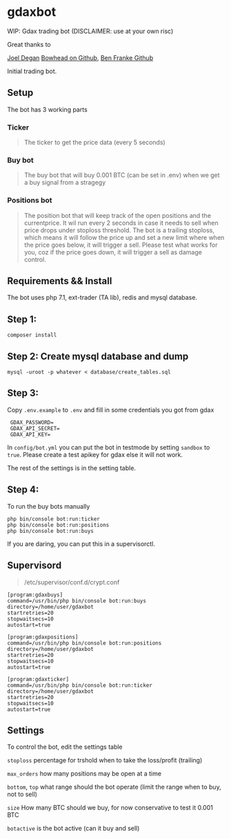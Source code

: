# gdaxbot
WIP: Gdax trading bot (DISCLAIMER: use at your own risc)

Great thanks to 

[Joel Degan](https://medium.com/@joeldg/an-advanced-tutorial-a-new-crypto-currency-trading-bot-boilerplate-framework-e777733607ae)
[Bowhead on Github](https://github.com/joeldg/bowhead),
[Ben Franke Github](https://github.com/benfranke/gdax-php)

Initial trading bot.

## Setup

The bot has 3 working parts

### Ticker
> The ticker to get the price data (every 5 seconds)

### Buy bot
> The buy bot that will buy 0.001 BTC (can be set in .env)  when we get a buy signal from a stragegy

### Positions bot
> The position bot that will keep track of the open positions and the currentprice. It wil run every 2 seconds in case it needs to sell
when price drops under stoploss threshold. The bot is a trailing stoploss, which means it will follow the price up and set a new limit where
when the price goes below, it will trigger a sell. Please test what works for you, coz if the price goes down, it will trigger a sell as damage control.


## Requirements && Install

The bot uses php 7.1, ext-trader (TA lib), redis and mysql database.

## Step 1:
```
composer install
```
## Step 2: Create mysql database and dump 

```
mysql -uroot -p whatever < database/create_tables.sql
```
## Step 3:

Copy `.env.example` to `.env` and fill in some credentials you got from gdax
```
 GDAX_PASSWORD=
 GDAX_API_SECRET=
 GDAX_API_KEY=
```
In `config/bot.yml` you can put the bot in testmode by setting `sandbox` to `true`. Please create a test apikey for gdax else
it will not work.

The rest of the settings is in the setting table.

## Step 4:

To run the buy bots manually

```
php bin/console bot:run:ticker
php bin/console bot:run:positions
php bin/console bot:run:buys
```

If you are daring, you can put this in a supervisorctl.


## Supervisord

> /etc/supervisor/conf.d/crypt.conf
```
[program:gdaxbuys]
command=/usr/bin/php bin/console bot:run:buys
directory=/home/user/gdaxbot
startretries=20
stopwaitsecs=10
autostart=true
```
```
[program:gdaxpositions]
command=/usr/bin/php bin/console bot:run:positions
directory=/home/user/gdaxbot
startretries=20
stopwaitsecs=10
autostart=true
```

```
[program:gdaxticker]
command=/usr/bin/php bin/console bot:run:ticker
directory=/home/user/gdaxbot
startretries=20
stopwaitsecs=10
autostart=true
```

## Settings

To control the bot, edit the settings table

`stoploss`  percentage for trshold when to take the loss/profit (trailing)

`max_orders` how many positions may be open at a time 

`bottom`, `top` what range should the bot operate (limit the range when to buy, not to sell)

`size` How many BTC should we buy, for now conservative to test it 0.001 BTC

`botactive` is the bot active (can it buy and sell) 

